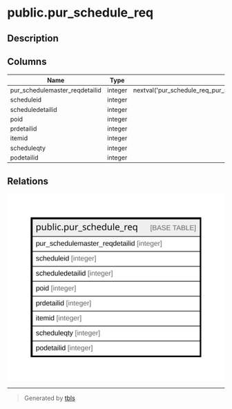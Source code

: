 # public.pur_schedule_req

## Description

## Columns

| Name | Type | Default | Nullable | Children | Parents | Comment |
| ---- | ---- | ------- | -------- | -------- | ------- | ------- |
| pur_schedulemaster_reqdetailid | integer | nextval('pur_schedule_req_pur_schedulemaster_reqdetailid_seq'::regclass) | false |  |  |  |
| scheduleid | integer |  | true |  |  |  |
| scheduledetailid | integer |  | true |  |  |  |
| poid | integer |  | true |  |  |  |
| prdetailid | integer |  | true |  |  |  |
| itemid | integer |  | true |  |  |  |
| scheduleqty | integer |  | true |  |  |  |
| podetailid | integer |  | true |  |  |  |

## Relations

![er](public.pur_schedule_req.svg)

---

> Generated by [tbls](https://github.com/k1LoW/tbls)
